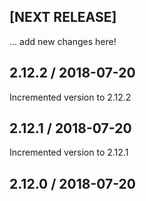 ## [NEXT RELEASE]
... add new changes here!

## 2.12.2  /  2018-07-20
Incremented version to 2.12.2

## 2.12.1  /  2018-07-20
Incremented version to 2.12.1

## 2.12.0  /  2018-07-20
